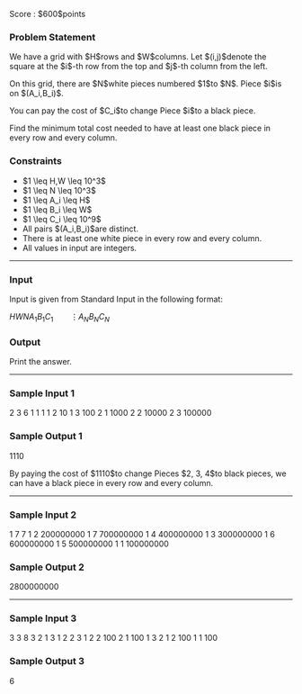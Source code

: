 
<div>

<span>

<span>

<p>
Score : $600$points
</p>

<div>

<section>

### **Problem Statement**

<p>
We have a grid with $H$rows and $W$columns. Let $(i,j)$denote the square at the $i$-th row from the top and $j$-th column from the left.
</p>

<p>
On this grid, there are $N$white pieces numbered $1$to $N$. Piece $i$is on $(A_i,B_i)$.
</p>

<p>
You can pay the cost of $C_i$to change Piece $i$to a black piece.
</p>

<p>
Find the minimum total cost needed to have at least one black piece in every row and every column.
</p>

</section>

</div>

<div>

<section>

### **Constraints**

<ul>

<li>
$1 \leq H,W \leq 10^3$
</li>

<li>
$1 \leq N \leq 10^3$
</li>

<li>
$1 \leq A_i \leq H$
</li>

<li>
$1 \leq B_i \leq W$
</li>

<li>
$1 \leq C_i \leq 10^9$
</li>

<li>
All pairs $(A_i,B_i)$are distinct.
</li>

<li>
There is at least one white piece in every row and every column.
</li>

<li>
All values in input are integers.
</li>

</ul>

</section>

</div>

---

<div>

<div>

<section>

### **Input**

<p>
Input is given from Standard Input in the following format:
</p>

<div>

$H$$W$$N$$A_1$$B_1$$C_1$$\hspace{23pt} \vdots$$A_N$$B_N$$C_N$
</div>

</section>

</div>

<div>

<section>

### **Output**

<p>
Print the answer.
</p>

</section>

</div>

</div>

---

<div>

<section>

### **Sample Input 1**

<div>

2 3 6
1 1 1
1 2 10
1 3 100
2 1 1000
2 2 10000
2 3 100000

</div>

</section>

</div>

<div>

<section>

### **Sample Output 1**

<div>

1110

</div>

<p>
By paying the cost of $1110$to change Pieces $2, 3, 4$to black pieces, we can have a black piece in every row and every column.
</p>

</section>

</div>

---

<div>

<section>

### **Sample Input 2**

<div>

1 7 7
1 2 200000000
1 7 700000000
1 4 400000000
1 3 300000000
1 6 600000000
1 5 500000000
1 1 100000000

</div>

</section>

</div>

<div>

<section>

### **Sample Output 2**

<div>

2800000000

</div>

</section>

</div>

---

<div>

<section>

### **Sample Input 3**

<div>

3 3 8
3 2 1
3 1 2
2 3 1
2 2 100
2 1 100
1 3 2
1 2 100
1 1 100

</div>

</section>

</div>

<div>

<section>

### **Sample Output 3**

<div>

6

</div>

</section>

</div>

</span>

</span>

</div>
